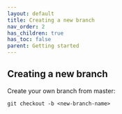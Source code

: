 ```yaml
---
layout: default
title: Creating a new branch
nav_order: 2
has_children: true
has_toc: false
parent: Getting started
---
```


Creating a new branch
---------------------
Create your own branch from master:
```
git checkout -b <new-branch-name>
```